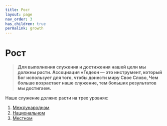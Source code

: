 ```yaml
---
title: Рост
layout: page
nav_order: 3
has_children: true
permalink: growth
---
```


# Рост

> **Для выполнения служения и достижения нашей цели мы должны расти.
> Ассоциация «Гедеон — это инструмент, который Бог использует для того,
> чтобы донести миру Свое Слово, Чем больше возрастает наше служение,
> тем больших результатов мы достигаем.**

Наше служение должно расти на трех уровнях:
1. [Международном][1]
2. [Национальном][2]
3. [Местном][3]

[1]: ./international/
[2]: ./national/
[3]: ./regional/
